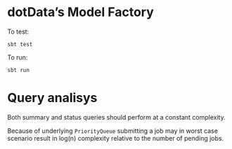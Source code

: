 # dotData’s Model Factory

To test:

`sbt test`

To run:

`sbt run`

# Query analisys

Both summary and status queries should perform at a constant complexity.

Because of underlying `PriorityQueue` submitting a job may in worst case scenario result in log(n) complexity relative to the number of pending jobs.
